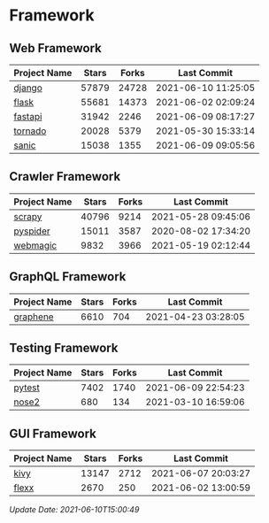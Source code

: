 # Framework

## Web Framework
| Project Name | Stars | Forks | Last Commit |
| ------------ | ----- | ----- | ----------- |
| [django](https://github.com/django/django) | 57879 | 24728 | 2021-06-10 11:25:05 |
| [flask](https://github.com/pallets/flask) | 55681 | 14373 | 2021-06-02 02:09:24 |
| [fastapi](https://github.com/tiangolo/fastapi) | 31942 | 2246 | 2021-06-09 08:17:27 |
| [tornado](https://github.com/tornadoweb/tornado) | 20028 | 5379 | 2021-05-30 15:33:14 |
| [sanic](https://github.com/sanic-org/sanic) | 15038 | 1355 | 2021-06-09 09:05:56 |

## Crawler Framework
| Project Name | Stars | Forks | Last Commit |
| ------------ | ----- | ----- | ----------- |
| [scrapy](https://github.com/scrapy/scrapy) | 40796 | 9214 | 2021-05-28 09:45:06 |
| [pyspider](https://github.com/binux/pyspider) | 15011 | 3587 | 2020-08-02 17:34:20 |
| [webmagic](https://github.com/code4craft/webmagic) | 9832 | 3966 | 2021-05-19 02:12:44 |

## GraphQL Framework
| Project Name | Stars | Forks | Last Commit |
| ------------ | ----- | ----- | ----------- |
| [graphene](https://github.com/graphql-python/graphene) | 6610 | 704 | 2021-04-23 03:28:05 |

## Testing Framework
| Project Name | Stars | Forks | Last Commit |
| ------------ | ----- | ----- | ----------- |
| [pytest](https://github.com/pytest-dev/pytest) | 7402 | 1740 | 2021-06-09 22:54:23 |
| [nose2](https://github.com/nose-devs/nose2) | 680 | 134 | 2021-03-10 16:59:06 |

## GUI Framework
| Project Name | Stars | Forks | Last Commit |
| ------------ | ----- | ----- | ----------- |
| [kivy](https://github.com/kivy/kivy) | 13147 | 2712 | 2021-06-07 20:03:27 |
| [flexx](https://github.com/flexxui/flexx) | 2670 | 250 | 2021-06-02 13:00:59 |

*Update Date: 2021-06-10T15:00:49*